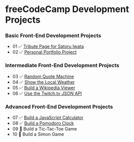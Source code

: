 # freeCodeCamp Development Projects

### Basic Front-End Development Projects

- 01 ✅ [Tribute Page for Satoru Iwata](https://codepen.io/corrinachow/full/mpNOWw/)
- 02 ✅ [Personal Portfolio Project](corrinachow.com)

### Intermediate Front-End Development Projects

- 03 ✅ [Random Quote Machine](./random-quote-machine)
- 04 ✅ [Show the Local Weather](./local-weather-app)
- 05 ✅ [Build a Wikipedia Viewer](./wiki-viewer)
- 06 ✅ [Use the Twitch.tv JSON API](./twitch-json-api)

### Advanced Front-End Development Projects

- 07 ✅ [Build a JavaScript Calculator](./javascript-calculator/build)
- 08 ✅ [Build a Pomodoro Clock](./pomodoro-clock/build)
- 09 🚧 Build a Tic-Tac-Toe Game
- 10 🚧 Build a Simon Game
